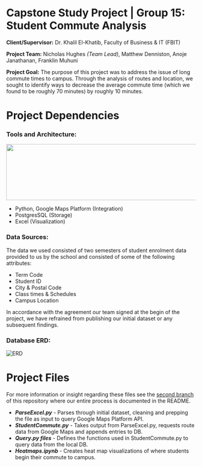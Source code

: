 # Capstone Study Project | Group 15: Student Commute Analysis
**Client/Supervisor:** Dr. Khalil El-Khatib, Faculty of Business & IT (FBIT)

**Project Team:** Nicholas Hughes *(Team Lead)*, Matthew Denniston, Anoje Janathanan, Franklin Muhuni

**Project Goal:** The purpose of this project was to address the issue of long commute times to campus. Through the analysis of routes and location, we sought to identify ways to decrease the average commute time (which we found to be roughly 70 minutes) by roughly 10 minutes.

# Project Dependencies
### Tools and Architecture:
<p align="center">
  <img width="682" height="149" src="https://i.imgur.com/A4HGA4d.png">
</p>

- Python, Google Maps Platform (Integration)
- PostgresSQL (Storage)
- Excel (Visualization)

### Data Sources:
The data we used consisted of two semesters of student enrolment data provided to us by the school and consisted of some of the following attributes:
- Term Code
- Student ID
- City & Postal Code
- Class times & Schedules
- Campus Location

In accordance with the agreement our team signed at the begin of the project, we have refrained from publishing our initial dataset or any subsequent findings.

### Database ERD:
![ERD](https://i.imgur.com/0wpa7tv.png)

# Project Files
For more information or insight regarding these files see the [second branch](https://github.com/nickhughes34/Capstone-Student-Commute-2023/tree/main) of this repository where our entire process is documented in the README.
- ***ParseExcel.py*** - Parses through initial dataset, cleaning and prepping the file as input to query Google Maps Platform API.
- ***StudentCommute.py*** - Takes output from ParseExcel.py, requests route data from Google Maps and appends entries to DB.
- ***Query.py files*** - Defines the functions used in StudentCommute.py to query data from the local DB.
- ***Heatmaps.ipynb*** - Creates heat map visualizations of where students begin their commute to campus.
